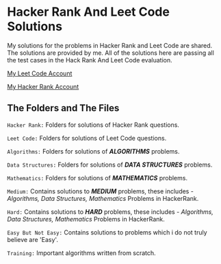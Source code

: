 # Hacker Rank And Leet Code Solutions
My solutions for the problems in Hacker Rank and Leet Code are shared. The solutions are provided by me. All of the solutions here are 
passing all the test cases in the Hack Rank And Leet Code evaluation.

[My Leet Code Account](https://leetcode.com/ilkercankaya/)

[My Hacker Rank Account](https://www.hackerrank.com/ilkercankaya)

## The Folders and The Files

`Hacker Rank:` Folders for solutions of Hacker Rank questions.

`Leet Code:` Folders for solutions of Leet Code questions.
 
`Algorithms:` Folders for solutions of _**ALGORITHMS**_ problems.

`Data Structures:` Folders for solutions of _**DATA STRUCTURES**_ problems.

`Mathematics:` Folders for solutions of _**MATHEMATICS**_ problems.

`Medium:` Contains solutions to _**MEDIUM**_ problems, these includes - _Algorithms, 
Data Structures, Mathematics_ Problems in HackerRank.

`Hard:` Contains solutions to _**HARD**_ problems, these includes - _Algorithms, 
Data Structures, Mathematics_ Problems in HackerRank.

`Easy But Not Easy:` Contains solutions to problems which i do not truly believe are 'Easy'.

`Training:` Important algorithms written from scratch.